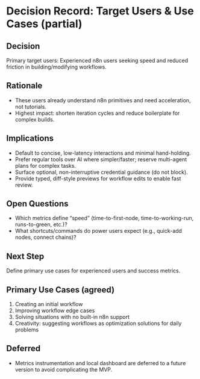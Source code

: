 # Decision Record: Target Users & Use Cases (partial)

## Decision
Primary target users: Experienced n8n users seeking speed and reduced friction in building/modifying workflows.

## Rationale
- These users already understand n8n primitives and need acceleration, not tutorials.
- Highest impact: shorten iteration cycles and reduce boilerplate for complex builds.

## Implications
- Default to concise, low-latency interactions and minimal hand-holding.
- Prefer regular tools over AI where simpler/faster; reserve multi-agent plans for complex tasks.
- Surface optional, non-interruptive credential guidance (do not block).
- Provide typed, diff-style previews for workflow edits to enable fast review.

## Open Questions
- Which metrics define “speed” (time-to-first-node, time-to-working-run, runs-to-green, etc.)?
- What shortcuts/commands do power users expect (e.g., quick-add nodes, connect chains)?

## Next Step
Define primary use cases for experienced users and success metrics.
 
## Primary Use Cases (agreed)
1. Creating an initial workflow
2. Improving workflow edge cases
3. Solving situations with no built-in n8n support
4. Creativity: suggesting workflows as optimization solutions for daily problems

## Deferred
- Metrics instrumentation and local dashboard are deferred to a future version to avoid complicating the MVP.
